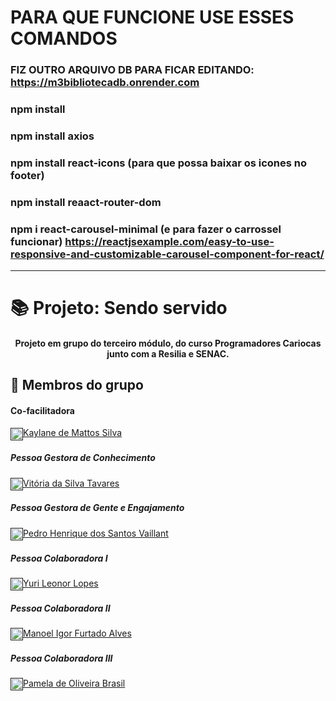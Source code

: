 # PARA QUE FUNCIONE USE ESSES COMANDOS
### FIZ OUTRO ARQUIVO DB PARA FICAR EDITANDO: https://m3bibliotecadb.onrender.com
### npm install
### npm install axios
### npm install react-icons (para que possa baixar os icones no footer)
### npm install reaact-router-dom 
### npm i react-carousel-minimal (e para fazer o carrossel funcionar) https://reactjsexample.com/easy-to-use-responsive-and-customizable-carousel-component-for-react/



---

# 📚 Projeto: Sendo servido
<div align="center" style="display: inline_block">

#### Projeto em grupo do terceiro módulo, do curso Programadores Cariocas junto com a Resilia e SENAC.

</div>

## 👥 Membros do grupo

#### Co-facilitadora
<a href=""><img align="center" height="20" width="20" src="https://cdn.jsdelivr.net/gh/devicons/devicon/icons/github/github-original.svg">Kaylane de Mattos Silva<a>


##### Pessoa Gestora de Conhecimento
<a href=""><img align="center" height="20" width="20" src="https://cdn.jsdelivr.net/gh/devicons/devicon/icons/github/github-original.svg">Vitória da Silva Tavares<a> 


##### Pessoa Gestora de Gente e Engajamento
<a href=""><img align="center" height="20" width="20" src="https://cdn.jsdelivr.net/gh/devicons/devicon/icons/github/github-original.svg">Pedro Henrique dos Santos Vaillant<a>


##### Pessoa Colaboradora I
<a href=""><img align="center" height="20" width="20" src="https://cdn.jsdelivr.net/gh/devicons/devicon/icons/github/github-original.svg">Yuri Leonor Lopes<a>


##### Pessoa Colaboradora II
<a href=""><img align="center" height="20" width="20" src="https://cdn.jsdelivr.net/gh/devicons/devicon/icons/github/github-original.svg">Manoel Igor Furtado Alves<a>

##### Pessoa Colaboradora III
<a href=""><img align="center" height="20" width="20" src="https://cdn.jsdelivr.net/gh/devicons/devicon/icons/github/github-original.svg">Pamela de Oliveira Brasil<a>